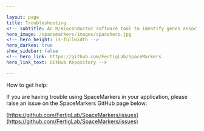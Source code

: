 ```yaml
---

layout: page
title: Troubleshooting
<!-- subtitle: An R/Bioconductor software tool to identify genes associated with latent space interactions in spatial transcriptomics. -->
hero_image: /spacemarkers/images/spacehero.jpg
<!-- hero_height: is-fullwidth -->
hero_darken: true
show_sidebar: false
<!-- hero_link: https://github.com/FertigLab/SpaceMarkers
hero_link_text: GitHub Repository -->

---
```


How to get help:

If you are having trouble using SpaceMarkers in your application, please raise an issue on the SpaceMarkers GitHub page below:

[https://github.com/FertigLab/SpaceMarkers/issues](https://github.com/FertigLab/SpaceMarkers/issues)
